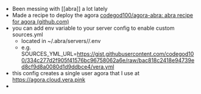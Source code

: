 - Been messing with [[abra]] a lot lately
- Made a recipe to deploy the agora [codegod100/agora-abra: abra recipe for agora (github.com)](https://github.com/codegod100/agora-abra)
- you can add env variable to your server config to enable custom sources.yml
	- located in ~/.abra/servers/<your server>/<your host>.env
	- e.g. SOURCES_YML_URL=https://gist.githubusercontent.com/codegod100/334c277d2f905f41576bc96758062a6e/raw/bac818c2418e94739ed8cf9d8a0080d1d9ddbce4/vera.yml
- this config creates a single user agora that I use at https://agora.cloud.vera.pink
-